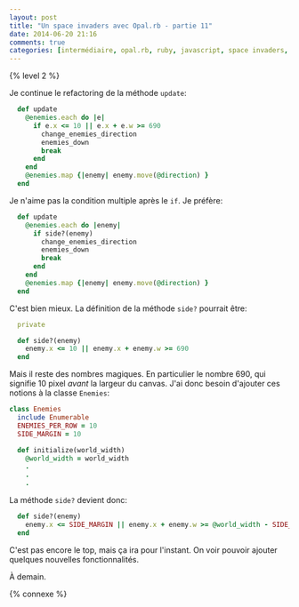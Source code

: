 ```yaml
---
layout: post
title: "Un space invaders avec Opal.rb - partie 11"
date: 2014-06-20 21:16
comments: true
categories: [intermédiaire, opal.rb, ruby, javascript, space invaders, jeu]
---
```


{% level 2 %}

Je continue le refactoring de la méthode `update`:

``` ruby
  def update
    @enemies.each do |e|
      if e.x <= 10 || e.x + e.w >= 690
        change_enemies_direction
        enemies_down
        break
      end
    end
    @enemies.map {|enemy| enemy.move(@direction) }
  end
```

Je n'aime pas la condition multiple après le `if`. Je préfère:

<!-- more -->

``` ruby
  def update
    @enemies.each do |enemy|
      if side?(enemy)
        change_enemies_direction
        enemies_down
        break
      end
    end
    @enemies.map {|enemy| enemy.move(@direction) }
  end
```

C'est bien mieux. La définition de la méthode `side?` pourrait être:

``` ruby
  private

  def side?(enemy)
    enemy.x <= 10 || enemy.x + enemy.w >= 690
  end
```

Mais il reste des nombres magiques. En particulier le nombre 690, qui
signifie 10 pixel *avant* la largeur du canvas. J'ai donc besoin d'ajouter
ces notions à la classe `Enemies`:

``` ruby
class Enemies
  include Enumerable
  ENEMIES_PER_ROW = 10
  SIDE_MARGIN = 10

  def initialize(world_width)
    @world_width = world_width
    .
    .
    .
```

La méthode `side?` devient donc:

``` ruby
  def side?(enemy)
    enemy.x <= SIDE_MARGIN || enemy.x + enemy.w >= @world_width - SIDE_MARGIN
  end
```

C'est pas encore le top, mais ça ira pour l'instant. On voir pouvoir
ajouter quelques nouvelles fonctionnalités.

<script id='fb33k8u'>(function(i){var f,s=document.getElementById(i);f=document.createElement('iframe');f.src='//api.flattr.com/button/view/?uid=lkdjiin&url='+encodeURIComponent(document.URL);f.title='Flattr';f.height=62;f.width=55;f.style.borderWidth=0;s.parentNode.insertBefore(f,s);})('fb33k8u');</script>

À demain.

{% connexe %}

